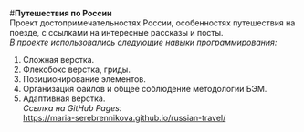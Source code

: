 #**Путешествия по России**  
Проект достопримечательностях России, особенностях путешествия на поезде, с ссылками на интересные рассказы и посты.  
*В проекте использовались следующие навыки программирования:*  
1. Сложная верстка.  
2. Флексбокс верстка, гриды.  
3. Позиционирование элементов.  
4. Организация файлов и общее соблюдение методологии БЭМ.  
5. Адаптивная верстка.  
*Ссылка на GitHub Pages:*  
https://maria-serebrennikova.github.io/russian-travel/